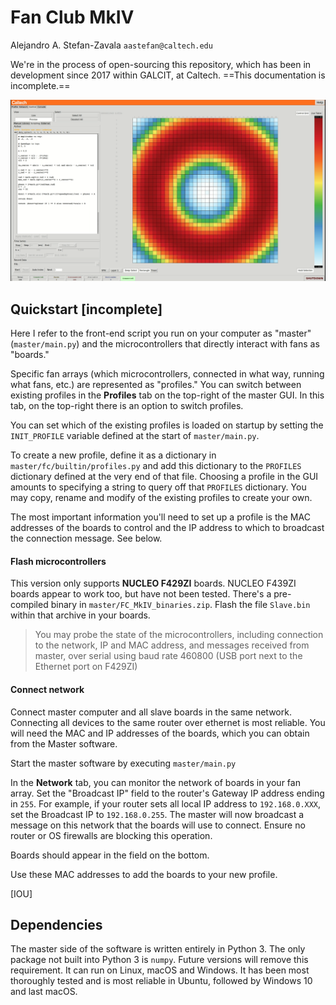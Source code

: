 # Fan Club MkIV

Alejandro A. Stefan-Zavala `aastefan@caltech.edu`

We're in the process of open-sourcing this repository, which has been in development since 2017 within GALCIT, at Caltech. ==This documentation is incomplete.==

![](./doc/screenshots/fcmkiv_screenshot_donut.png)

## Quickstart [incomplete]

Here I refer to the front-end script you run on your computer as "master" (`master/main.py`) and the microcontrollers that directly interact with fans as "boards."

Specific fan arrays (which microcontrollers, connected in what way, running what fans, etc.) are represented as "profiles." You can switch between existing profiles in the **Profiles** tab on the top-right of the master GUI. In this tab, on the top-right there is an option to switch profiles.

You can set which of the existing profiles is loaded on startup by setting the `INIT_PROFILE`  variable defined at the start of `master/main.py`. 

To create a new profile, define it as a dictionary in `master/fc/builtin/profiles.py` and add this dictionary to the `PROFILES` dictionary defined at the very end of that file. Choosing a profile in the GUI amounts to specifying a string to query off that `PROFILES` dictionary. You may copy, rename and modify of the existing profiles to create your own.

The most important information you'll need to set up a profile is the MAC addresses of the boards to control and the IP address to which to broadcast the connection message. See below.

#### Flash microcontrollers

This version only supports **NUCLEO F429ZI** boards. NUCLEO F439ZI boards appear to work too, but have not been tested. There's a pre-compiled binary in `master/FC_MkIV_binaries.zip`. Flash the file `Slave.bin` within that archive in your boards.

> You may probe the state of the microcontrollers, including connection to the network, IP and MAC address, and messages received from master, over serial using baud rate 460800 (USB port next to the Ethernet port on F429ZI)

#### Connect network

Connect master computer and all slave boards in the same network. Connecting all devices to the same router over ethernet is most reliable. You will need the MAC and IP addresses of the boards, which you can obtain from the Master software. 

Start the master software by executing `master/main.py`

In the **Network** tab, you can monitor the network of boards in your fan array. Set the "Broadcast IP" field to the router's Gateway IP address ending in `255`. For example, if your router sets all local IP address to `192.168.0.XXX`, set the Broadcast IP to `192.168.0.255`. The master will now broadcast a message on this network that the boards will use to connect. Ensure no router or OS firewalls are blocking this operation.

Boards should appear in the field on the bottom.

Use these MAC addresses to add the boards to your new profile.

[IOU]

## Dependencies

The master side of the software is written entirely in Python 3. The only package not built into Python 3 is `numpy`. Future versions will remove this requirement. It can run on Linux, macOS and Windows. It has been most thoroughly tested and is most reliable in Ubuntu, followed by Windows 10 and last macOS.













































